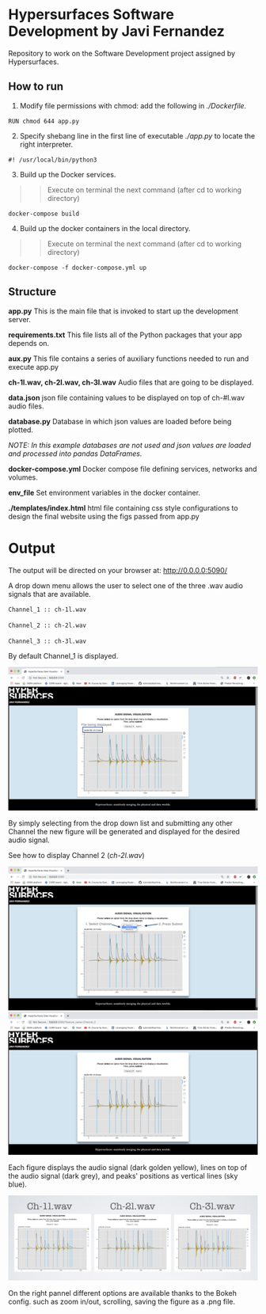 # Hypersurfaces Software Development by Javi Fernandez
Repository to work on the Software Development project assigned by Hypersurfaces.

## How to run

1. Modify file permissions with chmod: add the following in *./Dockerfile*.
```
RUN chmod 644 app.py
```
2. Specify shebang line in the first line of executable *./app.py* to locate the right interpreter.
```
#! /usr/local/bin/python3
```
3. Build up the Docker services. 
>> Execute on terminal the next command (after cd to working directory)
```
docker-compose build
```
4. Build up the docker containers in the local directory. 
>> Execute on terminal the next command (after cd to working directory)
```
docker-compose -f docker-compose.yml up 
```

## Structure

**app.py**	This is the main file that is invoked to start up the development server. 

**requirements.txt**	This file lists all of the Python packages that your app depends on. 

**aux.py** This file contains a series of auxiliary functions needed to run and execute app.py

**ch-1l.wav, ch-2l.wav, ch-3l.wav** Audio files that are going to be displayed.

**data.json** json file containing values to be displayed on top of ch-#l.wav audio files.

**database.py** Database in which json values are loaded before being plotted.

*NOTE: In this example databases are not used and json values are loaded and processed into pandas DataFrames.*

**docker-compose.yml** Docker compose file defining services, networks and volumes.

**env_file** Set environment variables in the docker container.

**./templates/index.html** html file containing css style configurations to design the final website using the figs passed from app.py



# Output
The output will be directed on your browser at: 
http://0.0.0.0:5090/

A drop down menu allows the user to select one of the three .wav audio signals that are available.
```
Channel_1 :: ch-1l.wav

Channel_2 :: ch-2l.wav

Channel_3 :: ch-3l.wav
```
By default Channel_1 is displayed. 

![channel_1 image](figs/example_channel_1.png)

By simply selecting from the drop down list and submitting any other Channel the new figure will be generated and displayed for the desired audio signal.

See how to display Channel 2 (*ch-2l.wav*)

![channel_2_selection_image](figs/example_channel_list.png)
![channel_2_image](figs/example_channel_2.png)


Each figure displays the audio signal (dark golden yellow), lines on top of the audio signal (dark grey), and peaks' positions as vertical lines (sky blue).

![all_channels_image](figs/audio_signals.png)

On the right pannel different options are available thanks to the Bokeh config. such as zoom in/out, scrolling, saving the figure as a .png file. 

